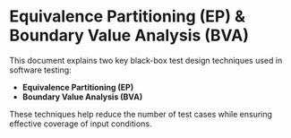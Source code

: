 # Equivalence Partitioning (EP) & Boundary Value Analysis (BVA)

This document explains two key black-box test design techniques used in software testing:

- **Equivalence Partitioning (EP)**
- **Boundary Value Analysis (BVA)**

These techniques help reduce the number of test cases while ensuring effective coverage of input conditions.
